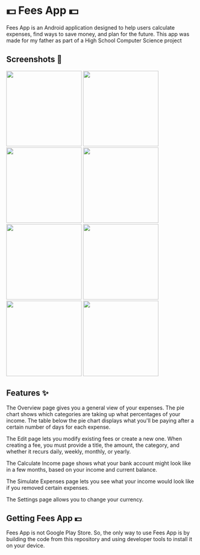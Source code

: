 <h1>💵 Fees App 💵</h1>

Fees App is an Android application designed to help users calculate expenses, find ways to save money, and plan for the future. This app was made for my father as part of a High School Computer Science project

<h2>Screenshots 📸</h2>

<p>
  <img src="https://github.com/user-attachments/assets/7c1be4ff-8932-4cda-95e9-1f4733c25d78" width="200"></img>
  <img src="https://github.com/user-attachments/assets/bf6959e5-732a-40ff-8431-3ca445d9ab18" width="200"></img>
  <img src="https://github.com/user-attachments/assets/610dc263-6f86-4754-97de-db3688f08b93" width="200"></img>
  <img src="https://github.com/user-attachments/assets/249c25cd-8ac4-4495-804d-6bb7604bec67" width="200"></img>
  <img src="https://github.com/user-attachments/assets/45bbeae8-b00c-4dee-bb0f-85a0b7a5fe36" width="200"></img>
  <img src="https://github.com/user-attachments/assets/c0b68b07-e089-4729-9b0f-94d85b778e4d" width="200"></img>
  <img src="https://github.com/user-attachments/assets/039b9963-9f64-4154-8021-3ec416b9097f" width="200"></img>
  <img src="https://github.com/user-attachments/assets/2c781a96-ec7f-4dbb-9bc7-a39245978388" width="200"></img>
</p>

<h2>Features ✨</h2>

The Overview page gives you a general view of your expenses. The pie chart shows which categories are taking up what percentages of your income. The table below the pie chart displays what you'll be paying after a certain number of days for each expense.

The Edit page lets you modify existing fees or create a new one. When creating a fee, you must provide a title, the amount, the category, and whether it recurs daily, weekly, monthly, or yearly.

The Calculate Income page shows what your bank account might look like in a few months, based on your income and current balance.

The Simulate Expenses page lets you see what your income would look like if you removed certain expenses.

The Settings page allows you to change your currency.

<h2>Getting Fees App 💵</h2>

Fees App is not Google Play Store. So, the only way to use Fees App is by building the code from this repository and using developer tools to install it on your device.
